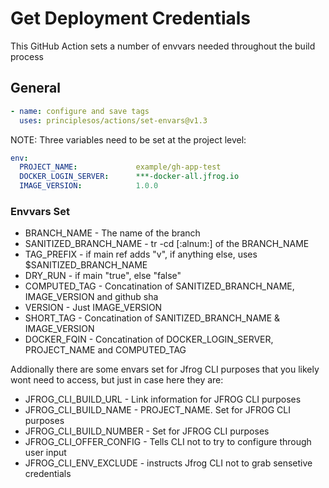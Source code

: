 # Get Deployment Credentials

This GitHub Action sets a number of envvars needed throughout the build process

## General

```yml
- name: configure and save tags
  uses: principlesos/actions/set-envars@v1.3
```
NOTE: Three variables need to be set at the project level:
```yml
env:
  PROJECT_NAME:             example/gh-app-test
  DOCKER_LOGIN_SERVER:      ***-docker-all.jfrog.io
  IMAGE_VERSION:            1.0.0
```


### Envvars Set
* BRANCH_NAME - The name of the branch
* SANITIZED_BRANCH_NAME -  tr -cd [:alnum:] of the BRANCH_NAME
* TAG_PREFIX - if main ref adds "v",  if anything else, uses $SANITIZED_BRANCH_NAME
* DRY_RUN - if main "true", else "false"
* COMPUTED_TAG - Concatination of SANITIZED_BRANCH_NAME, IMAGE_VERSION and github sha
* VERSION - Just IMAGE_VERSION
* SHORT_TAG - Concatination of SANITIZED_BRANCH_NAME & IMAGE_VERSION
* DOCKER_FQIN - Concatination of DOCKER_LOGIN_SERVER, PROJECT_NAME and COMPUTED_TAG

Addionally there are some envars set for Jfrog CLI purposes that you likely wont need to access, but just in case here they are:
* JFROG_CLI_BUILD_URL - Link information for JFROG CLI purposes
* JFROG_CLI_BUILD_NAME - PROJECT_NAME. Set for JFROG CLI purposes
* JFROG_CLI_BUILD_NUMBER - Set for JFROG CLI purposes
* JFROG_CLI_OFFER_CONFIG - Tells CLI not to try to configure through user input
* JFROG_CLI_ENV_EXCLUDE - instructs Jfrog CLI not to grab sensetive credentials

